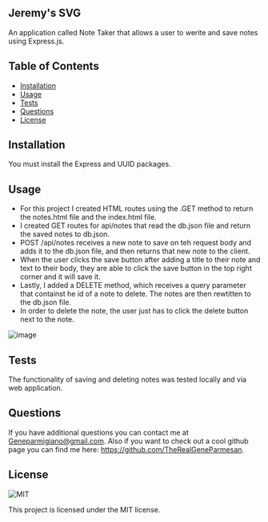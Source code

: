 ## Jeremy's SVG
    
   An application called Note Taker that allows a user to werite and save notes using Express.js. 

## Table of Contents

- [Installation](#installation)
- [Usage](#usage)
- [Tests](#tests)
- [Questions](#questions)
- [License](#license)

## Installation

You must install the Express and UUID packages.


## Usage

- For this project I created HTML routes using the .GET method to return the notes.html file and the index.html file. 
- I created GET routes for api/notes that read the db.json file and return the saved notes to db.json. 
- POST /api/notes receives a new note to save on teh request body and adds it to the db.json file, and then returns that new note to the client. 
- When the user clicks the save button after adding a title to their note and text to their body, they are able to click the save button in the top right corner and it will save it.
- Lastly, I added a DELETE method, which receives a query parameter that containst he id of a note to delete. The notes are then rewtitten to the db.json file.
- In order to delete the note, the user just has to click the delete button next to the note. 

![image](https://user-images.githubusercontent.com/119083185/224119217-16e0624f-2f91-47b1-b130-6cd73314084f.png)

## Tests

The functionality of saving and deleting notes was tested locally and via web application. 

## Questions

If you have additional questions you can contact me at Geneparmigiano@gmail.com. Also if you want to check out a cool github page you can find me here: https://github.com/TheRealGeneParmesan.

## License

![MIT](https://img.shields.io/badge/license-MIT-brightgreen)

This project is licensed under the MIT license.

